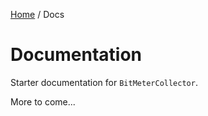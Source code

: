 [Home](/README.md) / Docs

# Documentation
Starter documentation for `BitMeterCollector`.

More to come...

<!--(Rn.BuildScriptHelper){
	"version": "1.0.106",
	"replace": true
}(END)-->